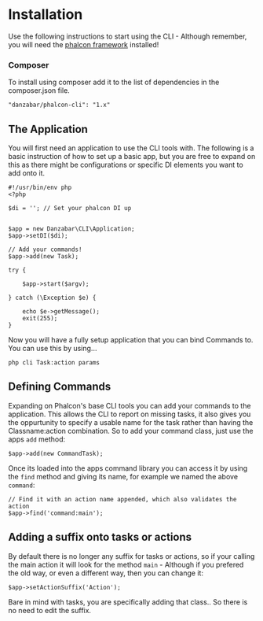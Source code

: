 Installation
============

Use the following instructions to start using the CLI - Although remember, you will need the [phalcon framework](http://phalconphp.com/) installed!

### Composer

To install using composer add it to the list of dependencies in the composer.json file.

	"danzabar/phalcon-cli": "1.x"


## The Application

You will first need an application to use the CLI tools with. The following is a basic instruction of how to set up a basic app, but you are free to expand on this as there might be configurations or specific DI elements you want to add onto it.

	#!/usr/bin/env php
	<?php

	$di = ''; // Set your phalcon DI up


	$app = new Danzabar\CLI\Application;
	$app->setDI($di);

	// Add your commands!
	$app->add(new Task);

	try {
		
		$app->start($argv);

	} catch (\Exception $e) {
		
		echo $e->getMessage();
		exit(255);
	}


Now you will have a fully setup application that you can bind Commands to. You can use this by using...

	php cli Task:action params

## Defining Commands

Expanding on Phalcon's base CLI tools you can add your commands to the application. This allows the CLI to report on missing tasks, it also gives you the oppurtunity to specify a usable name for the task rather than having the Classname:action combination. So to add your command class, just use the apps `add` method:

	$app->add(new CommandTask);

Once its loaded into the apps command library you can access it by using the `find` method and giving its name, for example we named the above `command`:

	// Find it with an action name appended, which also validates the action
	$app->find('command:main');

## Adding a suffix onto tasks or actions

By default there is no longer any suffix for tasks or actions, so if your calling the main action it will look for the method `main` - Although if you prefered the old way, or even a different way, then you can change it:

	$app->setActionSuffix('Action');
	
Bare in mind with tasks, you are specifically adding that class.. So there is no need to edit the suffix.  
